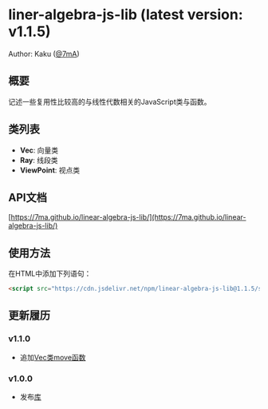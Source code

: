 # liner-algebra-js-lib (latest version: v1.1.5)
Author: Kaku ([@7mA](https://github.com/7mA))

## 概要
记述一些复用性比较高的与线性代数相关的JavaScript类与函数。

## 类列表

- **Vec**: 向量类
- **Ray**: 线段类
- **ViewPoint**: 视点类

## API文档
[https://7ma.github.io/linear-algebra-js-lib/](https://7ma.github.io/linear-algebra-js-lib/)

## 使用方法
在HTML中添加下列语句：

```html
<script src="https://cdn.jsdelivr.net/npm/linear-algebra-js-lib@1.1.5/src/linear-algebra-lib.min.js"></script>
```

## 更新履历

### v1.1.0
- 追加[Vec类move函数](https://7ma.github.io/linear-algebra-js-lib/Vec.html#move)

### v1.0.0
- 发布[库](https://www.npmjs.com/package/linear-algebra-js-lib)
